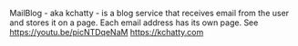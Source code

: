 MailBlog - aka kchatty - is a blog service that receives email from the user and stores it on a page. Each email address has its own page.
See https://youtu.be/picNTDqeNaM https://kchatty.com
